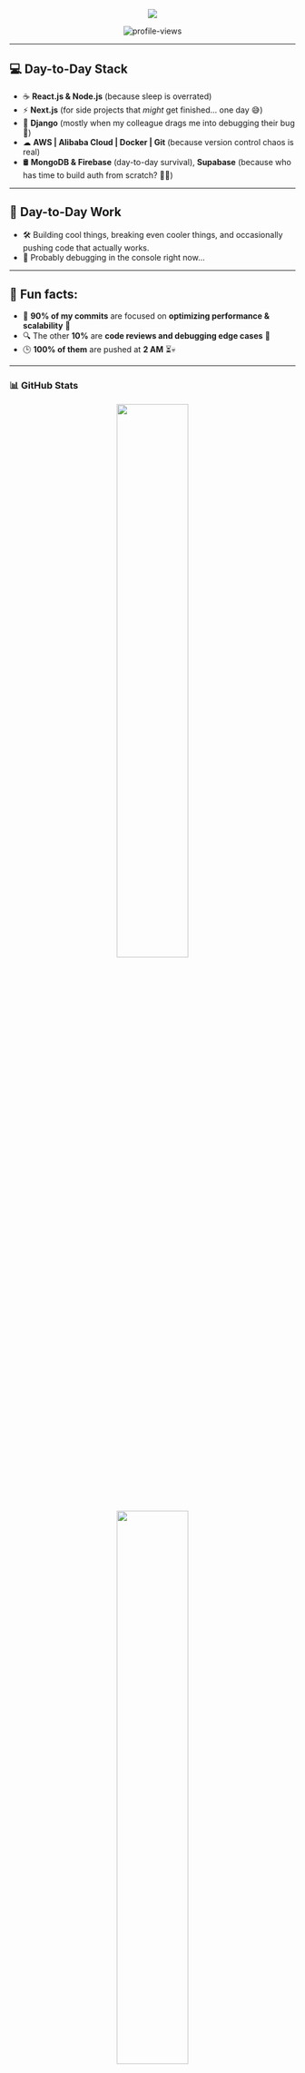 <!-- 👨‍💻 Animated Header -->
<p align="center">
  <img src="https://readme-typing-svg.herokuapp.com?font=Fira+Code&size=22&pause=1000&color=00FFD1&center=true&vCenter=true&width=600&height=50&lines=%F0%9F%9A%80+Hey+there%2C+I'm+Raj+%F0%9F%91%A8%E2%80%8D%F0%9F%92%BB%E2%9C%A8;-Tech+Lead+%7C+Software+Engineer+%7C+Code+Juggler+%E2%81%89%EF%B8%8F;-------Building+cool+things...+breaking+even+cooler+ones!+%F0%9F%A4%93" />
</p>

<p align="center">
  <img src="https://komarev.com/ghpvc/?username=Raj-Kar&style=flat-square&color=00FFD1" alt="profile-views" />
</p>

---

## 💻 **Day-to-Day Stack**  
- ☕ **React.js & Node.js** (because sleep is overrated)  
- ⚡ **Next.js** (for side projects that *might* get finished... one day 😅)  
- 🐍 **Django** (mostly when my colleague drags me into debugging their bug 🫠)  
- ☁ **AWS | Alibaba Cloud | Docker | Git** (because version control chaos is real)  
- 🛢 **MongoDB & Firebase** (day-to-day survival), **Supabase** (because who has time to build auth from scratch? 😵‍💫)  

---

## 💼 **Day-to-Day Work**  
- 🛠 Building cool things, breaking even cooler things, and occasionally pushing code that actually works.  
- 👀 Probably debugging in the console right now...  

---

## 📌 **Fun facts:**  
- 🎯 **90% of my commits** are focused on **optimizing performance & scalability** 🚀  
- 🔍 The other **10%** are **code reviews and debugging edge cases** 🧐  
- 🕒 **100% of them** are pushed at **2 AM** ⏳💀  

---

### 📊 **GitHub Stats**
<p align="center">
  <img src="https://github-readme-stats.vercel.app/api?username=Raj-Kar&show_icons=true&theme=radical&hide_border=true" width="50%" />
  <img src="https://github-readme-streak-stats.herokuapp.com?user=Raj-Kar&theme=radical&hide_border=true" width="50%" />
</p>

---

### 💡 **Got a cool idea? Make sure it scales first. Then we’ll talk. 🚀**
